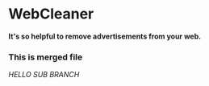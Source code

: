 # WebCleaner
<b>It's so helpful to remove advertisements from your web.</b>

<H3> This is merged file </H3>
<I>HELLO</I>
<I>SUB BRANCH</I>

